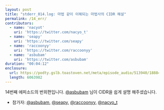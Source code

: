 ```yaml
---
layout: post
title: "stderr_014.log: 마법 같이 이해되는 마법사의 CIDR 해설"
permalink: /14_err/
contributors:
  - name: 'nacyot'
    uri: 'https://twitter.com/nacyo_t'
  - name: 'seapy'
    uri: 'https://twitter.com/seapy'
  - name: 'raccoonyy'
    uri: 'https://twitter.com/raccoonyy'
  - name: 'asbubam'
    uri: 'https://twitter.com/asbubam'
duration: "00:04:12"
enclosure:
  url: https://podty.gslb.toastoven.net/meta/episode_audio/513940/188843_1549465109840.mp3
  length: 6063982
---
```


14번째 에피소드의 번외편입니다. [@asbubam][asbubam] 님이 CIDR을 쉽게 설명 해주셨습니다.

* 참가자: [@asbubam][asbubam], [@seapy][sea], [@raccoonyy][rac], [@nacyo_t][nac]

[asbubam]: https://twitter.com/asbubam
[sea]: https://twitter.com/seapy
[rac]: https://twitter.com/raccoonyy
[nac]: https://twitter.com/nacyo_t
